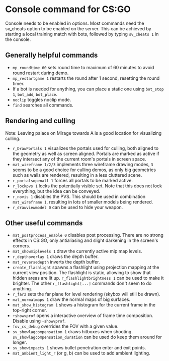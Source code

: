 # Console command for CS:GO

Console needs to be enabled in options. Most commands need the sv_cheats option to be enabled on the server. This can be achieved by starting a local training match with bots, followed by typing `sv_cheats 1` in the console.

## Generally helpful commands
- `mp_roundtime 60` sets round time to maximum of 60 minutes to avoid round restart during demo.
- `mp_restartgame 1` restarts the round after 1 second, resetting the round timer.
- If a bot is needed for anything, you can place a static one using `bot_stop 1`, `bot_add`, `bot_place`.
- `noclip` toggles noclip mode.
- `find` searches all commands.

## Rendering and culling
Note: Leaving palace on Mirage towards A is a good location for visualizing culling.
- `r_DrawPortals 1` visualizes the portals used for culling, both aligned to the geometry as well as screen aligned. Portals are marked as active if they intersect any of the current room's portals in screen space.
- `mat_wireframe 1/2/3` implements three wireframe drawing modes, `3` seems to be a good choice for culling demos, as only big geometries such as walls are rendered, resulting in a less cluttered scene.
- `r_portalsopenall 1` forces all portals to be marked active.
- `r_lockpvs 1` locks the potentially visible set. Note that this does not lock everything, but the idea can be conveyed.
- `r_novis 1` disables the PVS. This should be used in combination `mat_wireframe 1`, resulting in lots of smaller models being rendered.
- `r_drawviewmodel 0` can be used to hide your weapon.

## Other useful commands
- `mat_postprocess_enable 0` disables post processing. There are no strong effects in CS:GO, only antialiasing and slight darkening in the screen's corners.
- `mat_showmiplevels 1` draw the currently active mip map levels.
- `r_depthoverlay 1` draws the depth buffer.
- `mat_reversedepth` inverts the depth buffer.
- `create_flashlight` spawns a flashlight using projection mapping at the current view position. The flashlight is static, allowing to show that hidden areas are lit up. `r_flashlightbrightness 1` can be used to make it brighter. The other `r_flashlight[...]` commands don't seem to do anything.
- `r_farz` sets the far plane for level rendering (skybox will still be drawn).
- `mat_normalmaps 1` draw the normal maps of big surfaces.
- `mat_show_histogram 1` shows a histogram for the current frame in the top-right corner.
- `+showvprof` opens a interactive overview of frame time composition. Disable using `-showvprof`.
- `fov_cs_debug` overrides the FOV with a given value.
- `sv_showlagcompensation 1` draws hitboxes when shooting. `sv_showlagcompensation_duration` can be used do keep them around for longer.
- `sv_showimpacts 1` shows bullet penetration enter and exit points.
- `mat_ambient_light_r` (or g, b) can be used to add ambient lighting.
